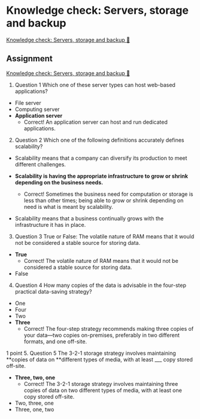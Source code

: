 # Knowledge check: Servers, storage and backup

[Knowledge check: Servers, storage and backup 🔗](https://www.coursera.org/learn/introduction-to-computers-and-operating-systems-and-security/assignment-submission/hVF5p/knowledge-check-servers-storage-and-backup)

## Assignment

[Knowledge check: Servers, storage and backup 🔗](https://www.coursera.org/learn/introduction-to-computers-and-operating-systems-and-security/assignment-submission/hVF5p/knowledge-check-servers-storage-and-backup/attempt)

1.  Question 1
    Which one of these server types can host web-based applications?

- File server
- Computing server
- **Application server**
  - Correct! An application server can host and run dedicated applications.

2. Question 2
   Which one of the following definitions accurately defines scalability?

- Scalability means that a company can diversify its production to meet different challenges.

- **Scalability is having the appropriate infrastructure to grow or shrink depending on the business needs.**
  - Correct! Sometimes the business need for computation or storage is less than other times; being able to grow or shrink depending on need is what is meant by scalability.
- Scalability means that a business continually grows with the infrastructure it has in place.

3. Question 3
   True or False: The volatile nature of RAM means that it would not be considered a stable source for storing data.

- **True**
  - Correct! The volatile nature of RAM means that it would not be considered a stable source for storing data.
- False

4. Question 4
   How many copies of the data is advisable in the four-step practical data-saving strategy?

- One
- Four
- Two
- **Three**
  - Correct! The four-step strategy recommends making three copies of your data—two copies on-premises, preferably in two different formats, and one off-site.

1 point 5.
Question 5
The 3-2-1 storage strategy involves maintaining **copies of data on **different types of media, with at least \_\_\_ copy stored off-site.

- **Three, two, one**
  - Correct! The 3-2-1 storage strategy involves maintaining three copies of data on two different types of media, with at least one copy stored off-site.
- Two, three, one
- Three, one, two
